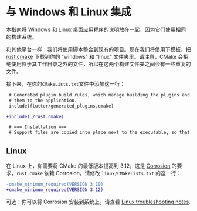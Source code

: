# 与 Windows 和 Linux 集成

本指南将 Windows 和 Linux 桌面应用程序的说明放在一起，因为它们使用相同的构建系统。

和其他平台一样：我们将使用脚本整合到现有的项目。现在我们将借用下模板，把
[rust.cmake](https://raw.githubusercontent.com/Desdaemon/flutter_rust_bridge_template/main/windows/rust.cmake)
下载到你的 "windows" 和 "linux" 文件夹里。请注意，CMake
会拒绝使用位于其工作目录之外的文件，所以在这两个构建文件夹之间会有一些重复的文件。

接下来，在你的`CMakeLists.txt`文件中添加这一行：

```diff
 # Generated plugin build rules, which manage building the plugins and adding
 # them to the application.
 include(flutter/generated_plugins.cmake)

+include(./rust.cmake)

 # === Installation ===
 # Support files are copied into place next to the executable, so that it can
```

## Linux

在 Linux 上，你需要将 CMake 的最低版本提高到 3.12，这是
[Corrosion](https://github.com/corrosion-rs/corrosion) 的要求，`rust.cmake` 依赖
Corrosion。请修改 `linux/CMakeLists.txt` 的这一行：

```diff
-cmake_minimum_required(VERSION 3.10)
+cmake_minimum_required(VERSION 3.12)
```

可选：你可以将 Corrosion 安装到系统上。请查看
[Linux troubleshooting notes](../template/setup_desktop.md).
